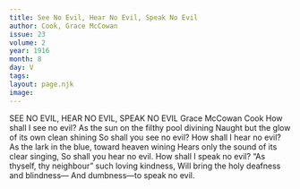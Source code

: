 ```yaml
---
title: See No Evil, Hear No Evil, Speak No Evil
author: Cook, Grace McCowan
issue: 23
volume: 2
year: 1916
month: 8
day: V
tags:
layout: page.njk
image:
---
```

SEE NO EVIL, HEAR NO EVIL, SPEAK NO EVIL   Grace McCowan Cook      How shall I see no evil?   As the sun on the filthy pool divining    Naught but the glow of its own clean shining   So shall you see no evil?      How shall I hear no evil?   As the lark in the blue, toward heaven wining      Hears only the sound of its clear singing,   So shall you hear no evil.      How shall I speak no evil?   “As thyself, thy neighbour” such loving kindness,      Will bring the holy deafness and blindness—   And dumbness—to speak no evil.
